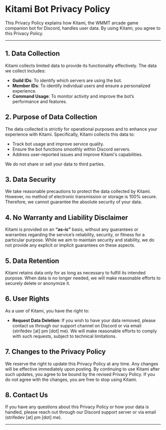 # Kitami Bot Privacy Policy

This Privacy Policy explains how Kitami, the WMMT arcade game companion bot for Discord, handles user data. By using Kitami, you agree to this Privacy Policy.

---

## 1. Data Collection

Kitami collects limited data to provide its functionality effectively. The data we collect includes:

- **Guild IDs**: To identify which servers are using the bot.
- **Member IDs**: To identify individual users and ensure a personalized experience.
- **Command Usage**: To monitor activity and improve the bot’s performance and features.

## 2. Purpose of Data Collection

The data collected is strictly for operational purposes and to enhance your experience with Kitami. Specifically, Kitami collects this data to:
- Track bot usage and improve service quality.
- Ensure the bot functions smoothly within Discord servers.
- Address user-reported issues and improve Kitami's capabilities.

We do not share or sell your data to third parties.

## 3. Data Security

We take reasonable precautions to protect the data collected by Kitami. However, no method of electronic transmission or storage is 100% secure. Therefore, we cannot guarantee the absolute security of your data.

## 4. No Warranty and Liability Disclaimer

Kitami is provided on an **“as-is”** basis, without any guarantees or warranties regarding the service’s reliability, security, or fitness for a particular purpose. While we aim to maintain security and stability, we do not provide any explicit or implicit guarantees on these aspects.

## 5. Data Retention

Kitami retains data only for as long as necessary to fulfill its intended purpose. When data is no longer needed, we will make reasonable efforts to securely delete or anonymize it.

## 6. User Rights

As a user of Kitami, you have the right to:
- **Request Data Deletion**: If you wish to have your data removed, please contact us through our support channel on Discord or via email (strifedev [at] pm [dot] me). We will make reasonable efforts to comply with such requests, subject to technical limitations.

## 7. Changes to the Privacy Policy

We reserve the right to update this Privacy Policy at any time. Any changes will be effective immediately upon posting. By continuing to use Kitami after such updates, you agree to be bound by the revised Privacy Policy. If you do not agree with the changes, you are free to stop using Kitami.

## 8. Contact Us

If you have any questions about this Privacy Policy or how your data is handled, please reach out through our Discord support server or via email (strifedev [at] pm [dot] me).

---
